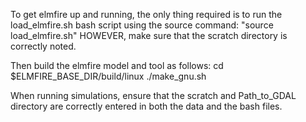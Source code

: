 To get elmfire up and running, the only thing required is to run the load_elmfire.sh bash script using the source command: 
"source load_elmfire.sh" HOWEVER, make sure that the scratch directory is correctly noted.

Then build the elmfire model and tool as follows:
cd $ELMFIRE_BASE_DIR/build/linux
./make_gnu.sh

When running simulations, ensure that the scratch and Path_to_GDAL directory are correctly entered in both the data and the bash files. 
